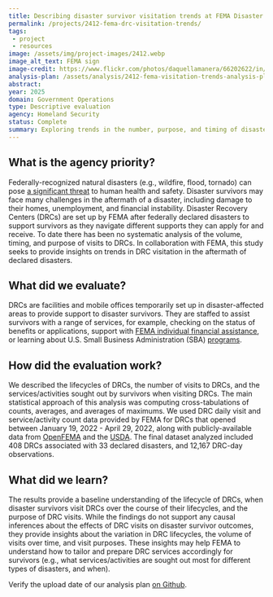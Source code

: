 ```yaml
---
title: Describing disaster survivor visitation trends at FEMA Disaster Recovery Centers (DRCs)
permalink: /projects/2412-fema-drc-visitation-trends/
tags: 
 - project
 - resources
image: /assets/img/project-images/2412.webp 
image_alt_text: FEMA sign
image-credit: https://www.flickr.com/photos/daquellamanera/66202622/in/photolist-6RiJw-9QLyAG-2gJvL3h-4F2XFc-dkiaNZ-9Qr3Fj-XcsuWU-7Einod-4dqCV7-k3RtR-6kxZbM-7iHu83-6jb2Na-7iDuvV-7iDtYZ-dGWezz-7iHqNL-7iHq5J-7iDvUe-7iDz6k-34wXqV-34wTeM-7iHtwd-34Br4W-5cA6n-34Bhif-34wSBP-34Bvu7-34wXFM-34wSer-34wR3i-34wToK-34Bswq-34BnsU-34BucU-34wQfc-34wMPZ-34BtPq-34wRL6-34wJYc-34BuB9-34BjmW-34wNCr-34BsXG-34wU7n-LQM7Fm-uvFcA-LLLNq2-LJf2t1-KWStJH
analysis-plan: /assets/analysis/2412-fema-visitation-trends-analysis-plan.pdf
abstract: 
year: 2025
domain: Government Operations
type: Descriptive evaluation
agency: Homeland Security
status: Complete
summary: Exploring trends in the number, purpose, and timing of disaster survivor visits to FEMA DRCs
---
```

## What is the agency priority?
Federally-recognized natural disasters (e.g., wildfire, flood, tornado) can pose <a class="usa-link usa-link--external" href="https://www.dhs.gov/archive/natural-disasters">a significant threat</a> to human health and safety. Disaster survivors may face many challenges in the aftermath of a disaster, including damage to their homes, unemployment, and financial instability. Disaster Recovery Centers (DRCs) are set up by FEMA after federally declared disasters to support survivors as they navigate different supports they can apply for and receive. To date there has been no systematic analysis of the volume, timing, and purpose of visits to DRCs. In collaboration with FEMA, this study seeks to provide insights on trends in DRC visitation in the aftermath of declared disasters. 

## What did we evaluate? 
DRCs are facilities and mobile offices temporarily set up in disaster-affected areas to provide support to disaster survivors. They are staffed to assist survivors with a range of services, for example, checking on the status of benefits or applications, support with <a class="usa-link usa-link--external" href="https://www.fema.gov/assistance/individual">FEMA individual financial assistance</a>, or learning about U.S. Small Business Administration (SBA) <a class="usa-link usa-link--external" href="">programs</a>.   

## How did the evaluation work?
We described the lifecycles of DRCs, the number of visits to DRCs, and the services/activities sought out by survivors when visiting DRCs. The main statistical approach of this analysis was computing cross-tabulations of counts, averages, and averages of maximums. We used DRC daily visit and service/activity count data provided by FEMA for DRCs that opened between January 19, 2022 - April 29, 2022, along with publicly-available data from <a class="usa-link usa-link--external" href="https://www.fema.gov/about/openfema/data-sets">OpenFEMA</a> and the <a class="usa-link usa-link--external" href="https://www.ers.usda.gov/data-products/rural-urban-continuum-codes#:~:text=The%202023%20Rural%2DUrban%20Continuum,adjacency%20to%20a%20metro%20area.">USDA</a>. The final dataset analyzed included 408 DRCs associated with 33 declared disasters, and 12,167 DRC-day observations.

## What did we learn?
The results provide a baseline understanding of the lifecycle of DRCs, when disaster survivors visit DRCs over the course of their lifecycles, and the purpose of DRC visits. While the findings do not support any causal inferences about the effects of DRC visits on disaster survivor outcomes, they provide insights about the variation in DRC lifecycles, the volume of visits over time, and visit purposes. These insights may help FEMA to understand how to tailor and prepare DRC services accordingly for survivors (e.g., what services/activities are sought out most for different types of disasters, and when).

Verify the upload date of our analysis plan <a class="usa-link usa-link--external" href="https://github.com/gsa-oes/office-of-evaluation-sciences/commits/master/assets/analysis/2412-fema-visitation-trends-analysis-plan.pdf">on Github</a>.
